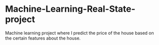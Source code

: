 # Machine-Learning-Real-State-project
Machine learning project where I predict the price of the house based on the certain features about the house.
